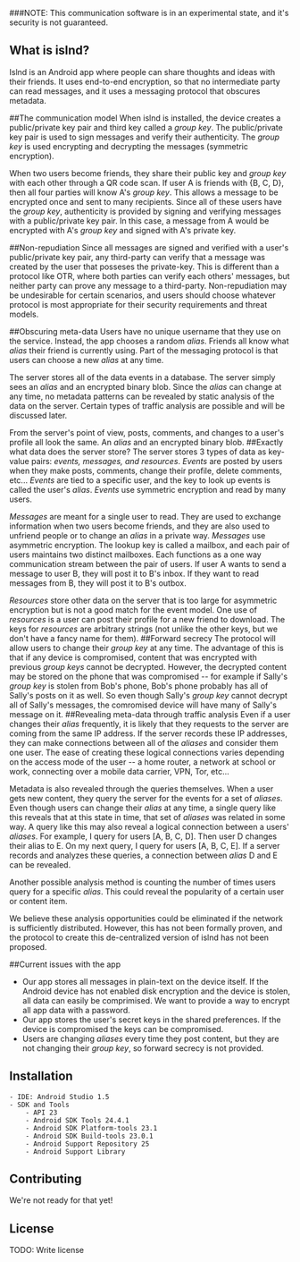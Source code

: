 ###NOTE: This communication software is in an experimental state, and it's security is not guaranteed.

## What is islnd?
Islnd is an Android app where people can share thoughts and ideas with their friends. It uses end-to-end encryption, so that no intermediate party can read messages, and it uses a messaging protocol that obscures metadata.

##The communication model
When islnd is installed, the device creates a public/private key pair and third key called a *group key*. The public/private key pair is used to sign messages and verify their authenticity. The *group key* is used encrypting and decrypting the messages (symmetric encryption).  

When two users become friends, they share their public key and *group key* with each other through a QR code scan. If user A is friends with {B, C, D}, then all four parties will know A's *group key*. This allows a message to be encrypted once and sent to many recipients. Since all of these users have the *group key*, authenticity is provided by signing and verifying messages with a public/private key pair. In this case, a message from A would be encrypted with A's *group key* and signed with A's private key.  

##Non-repudiation
Since all messages are signed and verified with a user's public/private key pair, any third-party can verify that a message was created by the user that posseses the private-key. This is different than a protocol like OTR, where both parties can verify each others' messages, but neither party can prove any message to a third-party. Non-repudiation may be undesirable for certain scenarios, and users should choose whatever protocol is most appropriate for their security requirements and threat models.

##Obscuring meta-data
Users have no unique username that they use on the service. Instead, the app chooses a random *alias*. Friends all know what *alias* their friend is currently using. Part of the messaging protocol is that users can choose a new *alias* at any time.  

The server stores all of the data events in a database. The server simply sees an *alias* and an encrypted binary blob. Since the *alias* can change at any time, no metadata patterns can be revealed by static analysis of the data on the server. Certain types of traffic analysis are possible and will be discussed later.  

From the server's point of view, posts, comments, and changes to a user's profile 
all look the same. An *alias* and an encrypted binary blob.
##Exactly what data does the server store?
The server stores 3 types of data as key-value pairs: *events, messages, and resources*. *Events* are posted by users when they make posts, comments, change their profile, delete comments, etc... *Events* are tied to a specific user, and the key to look up events is called the user's *alias*. *Events* use symmetric encryption and read by many users.

*Messages* are meant for a single user to read. They are used to exchange information when two users become friends, and they are also used to unfriend people or to change an *alias* in a private way. *Messages* use asymmetric encryption. The lookup key is called a mailbox, and each pair of users maintains two distinct mailboxes. Each functions as a one way communication stream between the pair of users. If user A wants to send a message to user B, they will post it to B's inbox. If they want to read messages from B, they will post it to B's outbox.

*Resources* store other data on the server that is too large for asymmetric encryption but is not a good match for the event model. One use of *resources* is a user can post their profile for a new friend to download. The keys for *resources* are arbitrary strings (not unlike the other keys, but we don't have a fancy name for them).
##Forward secrecy
The protocol will allow users to change their *group key* at any time. The advantage of this is that if any device is compromised, content that was encrypted with previous *group keys* cannot be decrypted. However, the decrypted content may be stored on the phone that was compromised -- for example if Sally's *group key* is stolen from Bob's phone, Bob's phone probably has all of Sally's posts on it as well. So even though Sally's *group key* cannot decrypt all of Sally's messages, the comromised device will have many of Sally's message on it.
##Revealing meta-data through traffic analysis
Even if a user changes their *alias* frequently, it is likely that they requests to the server are coming from the same IP address. If the server records these IP addresses, they can make connections between all of the *aliases* and consider them one user. The ease of creating these logical connections varies depending on the access mode of the user -- a home router, a network at school or work, connecting over a mobile data carrier, VPN, Tor, etc...

Metadata is also revealed through the queries themselves. When a user gets new content, they query the server for the events for a set of *aliases*. Even though users can change their *alias* at any time, a single query like this reveals that at this state in time, that set of *aliases* was related in some way. A query like this may also reveal a logical connection between a users' *aliases*. For example, I query for users [A, B, C, D]. Then user D changes their alias to E. On my next query, I query for users [A, B, C, E]. If a server records and analyzes these queries, a connection between *alias* D and E can be revealed.  

Another possible analysis method is counting the number of times users query for a specific *alias*. This could reveal the popularity of a certain user or content item.  

We believe these analysis opportunities could be eliminated if the network is sufficiently distributed. However, this has not been formally proven, and the protocol to create this de-centralized version of islnd has not been proposed.

##Current issues with the app

* Our app stores all messages in plain-text on the device itself. If the Android device has not enabled disk encryption and the device is stolen, all data can easily be comprimised. We want to provide a way to encrypt all app data with a password.
* Our app stores the user's secret keys in the shared preferences. If the device is compromised the keys can be compromised.
* Users are changing *aliases* every time they post content, but they are not changing their *group key*, so forward secrecy is not provided.

## Installation

	- IDE: Android Studio 1.5
	- SDK and Tools
		- API 23
		- Android SDK Tools 24.4.1
		- Android SDK Platform-tools 23.1
		- Android SDK Build-tools 23.0.1
		- Android Support Repository 25
		- Android Support Library

## Contributing

We're not ready for that yet!

## License

TODO: Write license